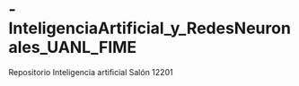 # -InteligenciaArtificial_y_RedesNeuronales_UANL_FIME
Repositorio Inteligencia artificial Salón 12201
